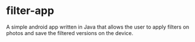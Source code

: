 # filter-app

A simple android app written in Java that allows the user to apply filters on photos and save the filtered versions on the device.

